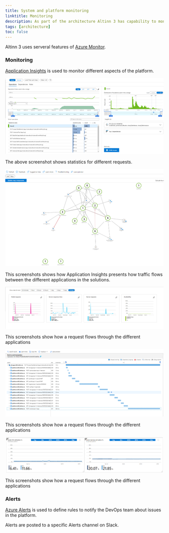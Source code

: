 ```yaml
---
title: System and platform monitoring
linktitle: Monitoring
description: As part of the architecture Altinn 3 has capability to monitoring different aspects of the platform
tags: [architecture]
toc: false
---
```


Altinn 3 uses serveral features of [Azure Monitor](https://docs.microsoft.com/en-us/azure/azure-monitor/overview).  


### Monitoring

[Application Insights](https://docs.microsoft.com/en-us/azure/azure-monitor/app/app-insights-overview) 
is used to monitor different aspects of the platform.

![Operations overview](monitoring1.png "Operations overview")

The above screenshot shows statistics for different requests.  

![Application Map](monitoring2.png "Application Map")

This screenshots shows how Application Insights presents how traffic flows between the different applications in the solutions.

![Request overview](monitoring3.png "Request overview")

This screenshots show how a request flows through the different applications

![End to end transaction](monitoring4.png "End to end transaction")

This screenshots show how a request flows through the different applications

![CPU and Memory](monitoring5.png "CPU and Memory")

This screenshots show how a request flows through the different applications

### Alerts

[Azure Alerts](https://docs.microsoft.com/en-us/azure/azure-monitor/platform/alerts-overview) is used to define rules to notify the DevOps team about issues
in the platform.    

Alerts are posted to a specific Alerts channel on Slack. 
